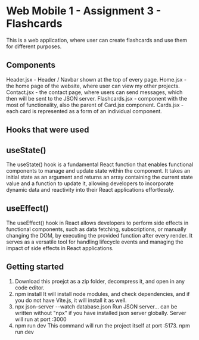 # Web Mobile 1 - Assignment 3 - Flashcards

This is a web application, where user can create flashcards and use them for different purposes.

## Components

Header.jsx - Header / Navbar shown at the top of every page.
Home.jsx - the home page of the website, where user can view my other projects.
Contact.jsx - the contact page, where users can send messages, which then will be sent to the JSON server.
Flashcards.jsx - component with the most of functionality, also the parent of Card.jsx component.
Cards.jsx - each card is represented as a form of an individual component.

## Hooks that were used

## useState()

The useState() hook is a fundamental React function that enables functional components to manage and update state within the component. It takes an initial state as an argument and returns an array containing the current state value and a function to update it, allowing developers to incorporate dynamic data and reactivity into their React applications effortlessly.

## useEffect()

The useEffect() hook in React allows developers to perform side effects in functional components, such as data fetching, subscriptions, or manually changing the DOM, by executing the provided function after every render. It serves as a versatile tool for handling lifecycle events and managing the impact of side effects in React applications.

## Getting started

1. Download this proejct as a zip folder, decompress it, and open in any code editor.
2. npm install
 It will install node modules, and check dependencies, and if you do not have Vite.js, it will install it as well.
3. npx json-server --watch database.json
Run JSON server...  can be written without "npx" if you have installed json server globally. Server will run at port :3000
4. npm run dev
This command will run the project itself at port :5173.
    npm run dev


